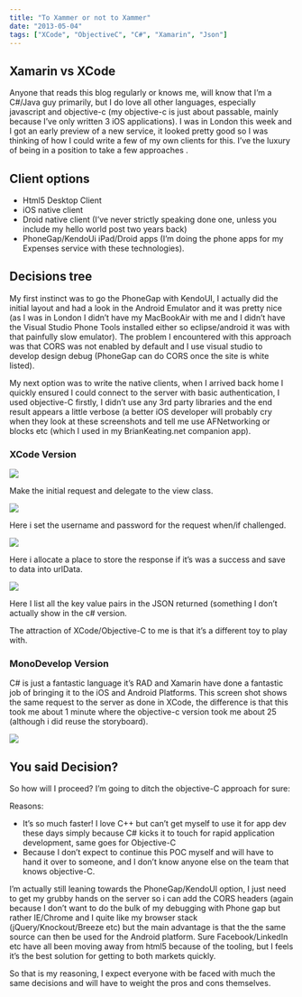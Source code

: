 ```yaml
---
title: "To Xammer or not to Xammer"
date: "2013-05-04"
tags: ["XCode", "ObjectiveC", "C#", "Xamarin", "Json"]
---
```


## Xamarin vs XCode

Anyone that reads this blog regularly or knows me, will know that I’m a C#/Java guy primarily, but I do love all other languages, especially javascript and objective-c (my objective-c is just about passable, mainly because I’ve only written 3 iOS applications). I was in London this week and I got an early preview of a new service, it looked pretty good so I was thinking of how I could write a few of my own clients for this. I’ve the luxury of being in a position to take a few approaches .

## Client options

  * Html5 Desktop Client 
  * iOS native client 
  * Droid native client (I’ve never strictly speaking done one, unless you include my hello world post two years back) 
  * PhoneGap/KendoUi iPad/Droid apps (I’m doing the phone apps for my Expenses service with these technologies). 

## Decisions tree

My first instinct was to go the PhoneGap with KendoUI, I actually did the initial layout and had a look in the Android Emulator and it was pretty nice (as I was in London I didn’t have my MacBookAir with me and I didn’t have the Visual Studio Phone Tools installed either so eclipse/android it was with that painfully slow emulator). The problem I encountered with this approach was that CORS was not enabled by default and I use visual studio to develop design debug (PhoneGap can do CORS once the site is white listed).

My next option was to write the native clients, when I arrived back home I quickly ensured I could connect to the server with basic authentication, I used objective-C firstly, I didn’t use any 3rd party libraries and the end result appears a little verbose (a better iOS developer will probably cry when they look at these screenshots and tell me use AFNetworking or blocks etc (which I used in my BrianKeating.net companion app).

### XCode Version

![](/images/./image.axd?picture=image_thumb_261.png)

Make the initial request and delegate to the view class.

![](/images/./image.axd?picture=image_thumb_262.png)

Here i set the username and password for the request when/if challenged.

![](/images/./image.axd?picture=Screen_Shot_2013-05-04_at_22.15.41_thumb.png)

Here i allocate a place to store the response if it’s was a success and save to data into urlData.

![](/images/./image.axd?picture=image_thumb_263.png)

Here I list all the key value pairs in the JSON returned (something I don’t actually show in the c# version.

The attraction of XCode/Objective-C to me is that it’s a different toy to play with.

### MonoDevelop Version

C# is just a fantastic language it’s RAD and Xamarin have done a fantastic job of bringing it to the iOS and Android Platforms. This screen shot shows the same request to the server as done in XCode, the difference is that this took me about 1 minute where the objective-c version took me about 25 (although i did reuse the storyboard).

![](/images/./image.axd?picture=image_thumb_264.png)

## You said Decision?

So how will I proceed? I’m going to ditch the objective-C approach for sure:

Reasons:

  * It’s so much faster! I love C++ but can’t get myself to use it for app dev these days simply because C# kicks it to touch for rapid application development, same goes for Objective-C
  * Because I don’t expect to continue this POC myself and will have to hand it over to someone, and I don’t know anyone else on the team that knows objective-C. 

I’m actually still leaning towards the PhoneGap/KendoUI option, I just need to get my grubby hands on the server so i can add the CORS headers (again because I don’t want to do the bulk of my debugging with Phone gap but rather IE/Chrome and I quite like my browser stack (jQuery/Knockout/Breeze etc) but the main advantage is that the the same source can then be used for the Android platform. Sure Facebook/LinkedIn etc have all been moving away from html5 because of the tooling, but I feels it’s the best solution for getting to both markets quickly.

So that is my reasoning, I expect everyone with be faced with much the same decisions and will have to weight the pros and cons themselves.
